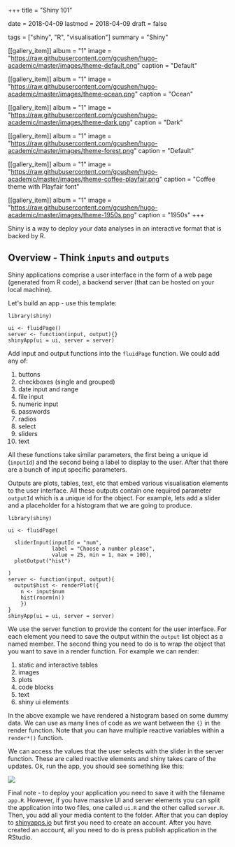 +++
title = "Shiny 101"

date = 2018-04-09
lastmod = 2018-04-09
draft = false


tags = ["shiny", "R", "visualisation"]
summary = "Shiny"


[[gallery_item]]
album = "1"
image = "https://raw.githubusercontent.com/gcushen/hugo-academic/master/images/theme-default.png"
caption = "Default"

[[gallery_item]]
album = "1"
image = "https://raw.githubusercontent.com/gcushen/hugo-academic/master/images/theme-ocean.png"
caption = "Ocean"

[[gallery_item]]
album = "1"
image = "https://raw.githubusercontent.com/gcushen/hugo-academic/master/images/theme-dark.png"
caption = "Dark"

[[gallery_item]]
album = "1"
image = "https://raw.githubusercontent.com/gcushen/hugo-academic/master/images/theme-forest.png"
caption = "Default"

[[gallery_item]]
album = "1"
image = "https://raw.githubusercontent.com/gcushen/hugo-academic/master/images/theme-coffee-playfair.png"
caption = "Coffee theme with Playfair font"

[[gallery_item]]
album = "1"
image = "https://raw.githubusercontent.com/gcushen/hugo-academic/master/images/theme-1950s.png"
caption = "1950s"
+++



Shiny is a way to deploy your data analyses in an interactive format that is backed by R.


## Overview - Think `inputs` and `outputs`

Shiny applications comprise a user interface in the form of a web page (generated from R code), a backend server (that can be hosted on your local machine).

Let's build an app - use this template:

```
library(shiny)

ui <- fluidPage()
server <- function(input, output){}
shinyApp(ui = ui, server = server)
```

Add input and output functions into the `fluidPage` function. We could add any of:

1. buttons
1. checkboxes (single and grouped)
1. date input and range
1. file input
1. numeric input
1. passwords
1. radios
1. select 
1. sliders
1. text

All these functions take similar parameters, the first being a unique id (`inputId`) and the second being a label to display to the user. After that there are a bunch of input specific parameters. 

Outputs are plots, tables, text, etc that embed various visualisation elements to the user interface. All these outputs contain one required parameter `outputId` which is a unique id for the object. For example, lets add a slider and a placeholder for a histogram that we are going to produce.

```
library(shiny)

ui <- fluidPage(
  
  sliderInput(inputId = "num",
              label = "Choose a number please",
              value = 25, min = 1, max = 100),
  plotOutput("hist")
 
)
server <- function(input, output){
  output$hist <- renderPlot({
  	n <- input$num
  	hist(rnorm(n))
  	})
}
shinyApp(ui = ui, server = server)
```

We use the server function to provide the content for the user interface. For each element you need to save the output within the `output` list object as a named member. The second thing you need to do is to wrap the object that you want to save in a render function. For example we can render:

1. static and interactive tables
1. images
1. plots
1. code blocks
1. text
1. shiny ui elements

In the above example we have rendered a histogram based on some dummy data. We can use as many lines of code as we want between the `{}` in the render function. Note that you can have multiple reactive variables within a `render*()` function.

We can access the values that the user selects with the slider in the server function. These are called reactive elements and shiny takes care of the updates. Ok, run the app, you should see something like this:

![](/media/shiny101-01.JPG) 

Final note - to deploy your application you need to save it with the filename `app.R`. However, if you have massive UI and server elements you can split the application into two files, one called `ui.R` and the other called `server.R`. Then, you add all your media content to the folder. After that you can deploy to [shinyapps.io](http://www.shinyapps.io/) but first you need to create an account. After you have created an account, all you need to do is press publish application in the RStudio.






